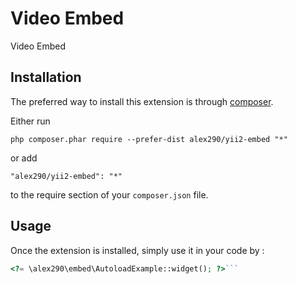 Video Embed
===========
Video Embed

Installation
------------

The preferred way to install this extension is through [composer](http://getcomposer.org/download/).

Either run

```
php composer.phar require --prefer-dist alex290/yii2-embed "*"
```

or add

```
"alex290/yii2-embed": "*"
```

to the require section of your `composer.json` file.


Usage
-----

Once the extension is installed, simply use it in your code by  :

```php
<?= \alex290\embed\AutoloadExample::widget(); ?>```